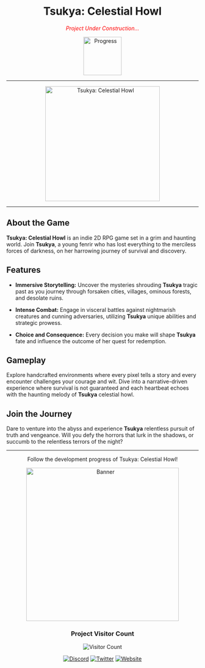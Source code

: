<h1 align="center">Tsukya: Celestial Howl</h1>

<p align="center">
  <i style="color:red;"> Project Under Construction...</i>
</p>

<p align="center">
  <img src="https://geps.dev/progress/8" alt="Progress" width="100">
</p>

---

<p align="center">
  <img src="https://i.postimg.cc/WzZbD6Hj/Comfy-UI-temp-jomge-00006.png" alt="Tsukya: Celestial Howl" width="300">
</p>

---

## About the Game

**Tsukya: Celestial Howl** is an indie 2D RPG game set in a grim and haunting world. Join **Tsukya**, a young fenrir who has lost everything to the merciless forces of darkness, on her harrowing journey of survival and discovery.

## Features

- **Immersive Storytelling:** Uncover the mysteries shrouding **Tsukya** tragic past as you journey through forsaken cities, villages, ominous forests, and desolate ruins.
  
- **Intense Combat:** Engage in visceral battles against nightmarish creatures and cunning adversaries, utilizing **Tsukya** unique abilities and strategic prowess.
  
- **Choice and Consequence:** Every decision you make will shape **Tsukya** fate and influence the outcome of her quest for redemption.

## Gameplay

Explore handcrafted environments where every pixel tells a story and every encounter challenges your courage and wit. Dive into a narrative-driven experience where survival is not guaranteed and each heartbeat echoes with the haunting melody of **Tsukya** celestial howl.

## Join the Journey

Dare to venture into the abyss and experience **Tsukya** relentless pursuit of truth and vengeance. Will you defy the horrors that lurk in the shadows, or succumb to the relentless terrors of the night?

---

<p align="center">
  Follow the development progress of Tsukya: Celestial Howl!
</p>

<p align="center">
  <img src="https://i.postimg.cc/Zqv01drG/Comfy-UI-temp-eauqj-00022.png" alt="Banner" width="400">
</p>

<div align="center">
  <h3><b>Project Visitor Count</b></h3>
</div>

<p align="center">
  <img
    src="https://komarev.com/ghpvc/?username=Tsukya-Celestial-Howl&style=for-the-badge"
    alt="Visitor Count"
  />
</p>

<p align="center">
  <a href="discordlink"><img src="https://img.icons8.com/color/48/000000/discord.png" alt="Discord"></a>  <a href="twitterlink"><img src="https://img.icons8.com/color/48/000000/twitter.png" alt="Twitter"></a>  <a href="weblink"><img src="https://img.icons8.com/?size=50&id=63807&format=png&color=000000" alt="Website"></a>
</p>
